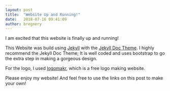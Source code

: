 ```yaml
---
layout: post
title:  "Website Up and Running!"
date:   2018-07-16 09:41:09
author: bregnery
---
```


I am excited that this website is finally up and running! 

This Website was build using [Jekyll][jekyll] with the 
[Jekyll Doc Theme][jekyll-doc]. I highly recommend the Jekyll Doc Theme; It is well coded and uses bootstrap
to go the extra step in making a gorgeous design.

For the logo, I used [logomakr][logomakr], which is a free logo making website.

Please enjoy my website! And feel free to use the links on this post to make your own!

[jekyll]:      http://jekyllrb.com
[jekyll-doc]:  https://aksakalli.github.io/jekyll-doc-theme/
[logomakr]:     https://logomakr.com/
